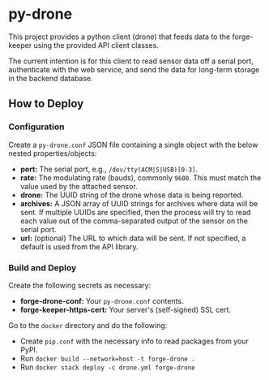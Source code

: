 # py-drone

This project provides a python client (drone) that feeds data to the forge-keeper using the provided API client classes.

The current intention is for this client to read sensor data off a serial port, authenticate with the web service, and send the data for long-term storage in the backend database.

## How to Deploy

### Configuration

Create a `py-drone.conf` JSON file containing a single object with
the below nested properties/objects:

* **port:** The serial port, e.g., `/dev/tty(ACM|S|USB)[0-3]`.
* **rate:** The modulating rate (bauds), commonly `9600`. This must match the
  value used by the attached sensor.
* **drone:** The UUID string of the drone whose data is being reported.
* **archives:** A JSON array of UUID strings for archives where data will be
  sent. If multiple UUIDs are specified, then the process will try to read each
  value out of the comma-separated output of the sensor on the serial port.
* **url:** (optional) The URL to which data will be sent. If not specified, a
  default is used from the API library.

### Build and Deploy

Create the following secrets as necessary:

- **forge-drone-conf:** Your `py-drone.conf` contents.
- **forge-keeper-https-cert:** Your server's (self-signed) SSL cert.

Go to the `docker` directory and do the following:

- Create `pip.conf` with the necessary info to read packages from your PyPI.
- Run `docker build --network=host -t forge-drone .`
- Run `docker stack deploy -c drone.yml forge-drone`